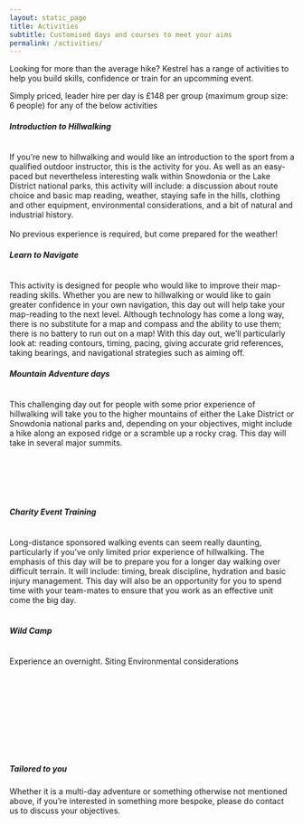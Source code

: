 ```yaml
---
layout: static_page
title: Activities
subtitle: Customised days and courses to meet your aims
permalink: /activities/
---
```


Looking for more than the average hike? Kestrel has a range of activities to help you build skills, confidence or train for an upcomming event.

Simply priced, leader hire per day is £148 per group (maximum group size: 6 people) for any of the below activities

<section>
<h5>Introduction to Hillwalking</h5>
<p><span class="image left"><img src="../images/pic04.jpg" alt=""></span>

If you’re new to hillwalking and would like an introduction to the sport from a qualified outdoor instructor, this is the activity for you. As well as an easy-paced but nevertheless interesting walk within Snowdonia or the Lake District national parks, this activity will include: a discussion about route choice and basic map reading, weather, staying safe in the hills, clothing and other equipment, environmental considerations, and a bit of natural and industrial history.<br>
<br>
No previous experience is required, but come prepared for the weather!
</p>

<h5>Learn to Navigate</h5>
<p><span class="image right"><img src="../images/pic05.jpg" alt=""></span>

This activity is designed for people who would like to improve their map-reading skills. Whether you are new to hillwalking or would like to gain greater confidence in your own navigation, this day out will help take your map-reading to the next level. Although technology has come a long way, there is no substitute for a map and compass and the ability to use them; there is no battery to run out on a map! With this day out, we’ll particularly look at: reading contours, timing, pacing, giving accurate grid references, taking bearings, and navigational strategies such as aiming off.
</p>

<h5>Mountain Adventure days</h5>
<p><span class="image left"><img src="../images/pic06.jpg" alt=""></span>

This challenging day out for people with some prior experience of hillwalking will take you to the higher mountains of either the Lake District or Snowdonia national parks and, depending on your objectives, might include a hike along an exposed ridge or a scramble up a rocky crag. This day will take in several major summits.
<br/>
<br/>
<br/>
<br/>
<br/>
<br/>
</p>

<h5>Charity Event Training</h5>
<p><span class="image right"><img src="../images/pic07.jpg" alt=""></span>

Long-distance sponsored walking events can seem really daunting, particularly if you’ve only limited prior experience of hillwalking. The emphasis of this day will be to prepare you for a longer day walking over difficult terrain. It will include: timing, break discipline, hydration and basic injury management. This day will also be an opportunity for you to spend time with your team-mates to ensure that you work as an effective unit come the big day.
<br/>
<br/>
</p>

<h5>Wild Camp</h5>
<p><span class="image left"><img src="../images/pic08.jpg" alt=""></span>

Experience an overnight. Siting Environmental considerations
<br/>
<br/>
<br/>
<br/>
<br/>
<br/>
<br/>
<br/>
<br/>
<br/>
</p>

<h5>Tailored to you</h5>

Whether it is a multi-day adventure or something otherwise not mentioned above, if you’re interested in something more bespoke, please do contact us to discuss your objectives.
</p>
</section>